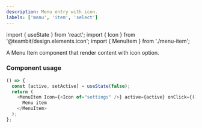```yaml
---
description: Menu entry with icon.
labels: ['menu', 'item', 'select']
---
```


import { useState } from 'react';
import { Icon } from '@teambit/design.elements.icon';
import { MenuItem } from './menu-item';

A Menu Item component that render content with icon option.

### Component usage

```js live
() => {
  const [active, setActive] = useState(false);
  return (
    <MenuItem Icon={<Icon of="settings" />} active={active} onClick={() => setActive(!active)}>
      Menu item
    </MenuItem>
  );
};
```
